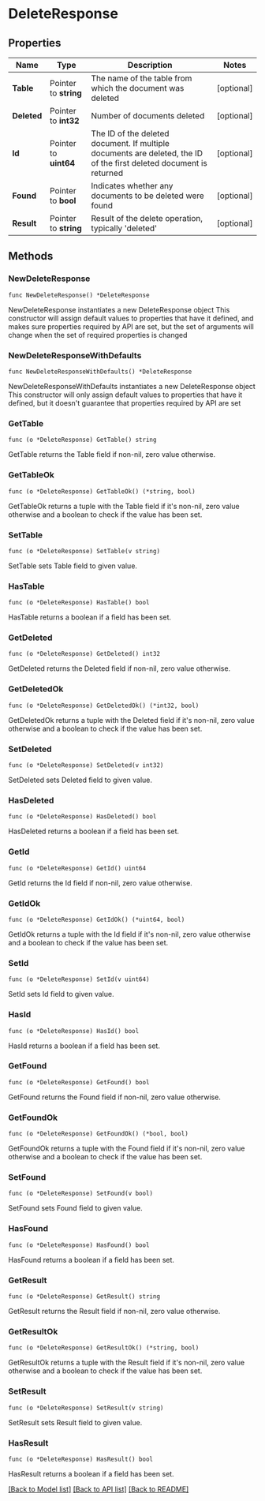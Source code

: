 # DeleteResponse

## Properties

Name | Type | Description | Notes
------------ | ------------- | ------------- | -------------
**Table** | Pointer to **string** | The name of the table from which the document was deleted | [optional] 
**Deleted** | Pointer to **int32** | Number of documents deleted | [optional] 
**Id** | Pointer to **uint64** | The ID of the deleted document. If multiple documents are deleted, the ID of the first deleted document is returned | [optional] 
**Found** | Pointer to **bool** | Indicates whether any documents to be deleted were found | [optional] 
**Result** | Pointer to **string** | Result of the delete operation, typically &#39;deleted&#39; | [optional] 

## Methods

### NewDeleteResponse

`func NewDeleteResponse() *DeleteResponse`

NewDeleteResponse instantiates a new DeleteResponse object
This constructor will assign default values to properties that have it defined,
and makes sure properties required by API are set, but the set of arguments
will change when the set of required properties is changed

### NewDeleteResponseWithDefaults

`func NewDeleteResponseWithDefaults() *DeleteResponse`

NewDeleteResponseWithDefaults instantiates a new DeleteResponse object
This constructor will only assign default values to properties that have it defined,
but it doesn't guarantee that properties required by API are set

### GetTable

`func (o *DeleteResponse) GetTable() string`

GetTable returns the Table field if non-nil, zero value otherwise.

### GetTableOk

`func (o *DeleteResponse) GetTableOk() (*string, bool)`

GetTableOk returns a tuple with the Table field if it's non-nil, zero value otherwise
and a boolean to check if the value has been set.

### SetTable

`func (o *DeleteResponse) SetTable(v string)`

SetTable sets Table field to given value.

### HasTable

`func (o *DeleteResponse) HasTable() bool`

HasTable returns a boolean if a field has been set.

### GetDeleted

`func (o *DeleteResponse) GetDeleted() int32`

GetDeleted returns the Deleted field if non-nil, zero value otherwise.

### GetDeletedOk

`func (o *DeleteResponse) GetDeletedOk() (*int32, bool)`

GetDeletedOk returns a tuple with the Deleted field if it's non-nil, zero value otherwise
and a boolean to check if the value has been set.

### SetDeleted

`func (o *DeleteResponse) SetDeleted(v int32)`

SetDeleted sets Deleted field to given value.

### HasDeleted

`func (o *DeleteResponse) HasDeleted() bool`

HasDeleted returns a boolean if a field has been set.

### GetId

`func (o *DeleteResponse) GetId() uint64`

GetId returns the Id field if non-nil, zero value otherwise.

### GetIdOk

`func (o *DeleteResponse) GetIdOk() (*uint64, bool)`

GetIdOk returns a tuple with the Id field if it's non-nil, zero value otherwise
and a boolean to check if the value has been set.

### SetId

`func (o *DeleteResponse) SetId(v uint64)`

SetId sets Id field to given value.

### HasId

`func (o *DeleteResponse) HasId() bool`

HasId returns a boolean if a field has been set.

### GetFound

`func (o *DeleteResponse) GetFound() bool`

GetFound returns the Found field if non-nil, zero value otherwise.

### GetFoundOk

`func (o *DeleteResponse) GetFoundOk() (*bool, bool)`

GetFoundOk returns a tuple with the Found field if it's non-nil, zero value otherwise
and a boolean to check if the value has been set.

### SetFound

`func (o *DeleteResponse) SetFound(v bool)`

SetFound sets Found field to given value.

### HasFound

`func (o *DeleteResponse) HasFound() bool`

HasFound returns a boolean if a field has been set.

### GetResult

`func (o *DeleteResponse) GetResult() string`

GetResult returns the Result field if non-nil, zero value otherwise.

### GetResultOk

`func (o *DeleteResponse) GetResultOk() (*string, bool)`

GetResultOk returns a tuple with the Result field if it's non-nil, zero value otherwise
and a boolean to check if the value has been set.

### SetResult

`func (o *DeleteResponse) SetResult(v string)`

SetResult sets Result field to given value.

### HasResult

`func (o *DeleteResponse) HasResult() bool`

HasResult returns a boolean if a field has been set.


[[Back to Model list]](../README.md#documentation-for-models) [[Back to API list]](../README.md#documentation-for-api-endpoints) [[Back to README]](../README.md)


